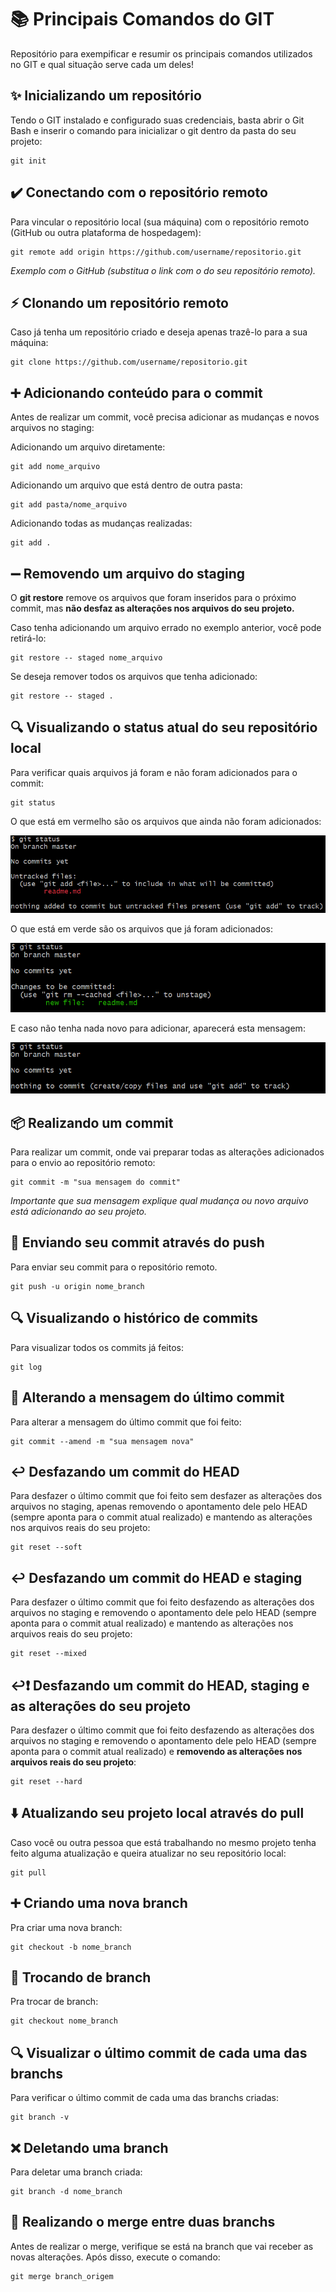 # 📚 Principais Comandos do GIT
Repositório para exempificar e resumir os principais comandos utilizados no GIT e qual situação serve cada um deles!

## ✨ Inicializando um repositório

Tendo o GIT instalado e configurado suas credenciais, basta abrir o Git Bash e inserir o comando para inicializar o git dentro da pasta do seu projeto:

```
git init
```

## ✔️ Conectando com o repositório remoto

Para vincular o repositório local (sua máquina) com o repositório remoto (GitHub ou outra plataforma de hospedagem):

```
git remote add origin https://github.com/username/repositorio.git
```
<i> Exemplo com o GitHub (substitua o link com o do seu repositório remoto).</i>

## ⚡ Clonando um repositório remoto

Caso já tenha um repositório criado e deseja apenas trazê-lo para a sua máquina:

```
git clone https://github.com/username/repositorio.git
```

## ➕ Adicionando conteúdo para o commit

Antes de realizar um commit, você precisa adicionar as mudanças e novos arquivos no staging:

Adicionando um arquivo diretamente:

```
git add nome_arquivo
```
Adicionando um arquivo que está dentro de outra pasta:
```
git add pasta/nome_arquivo
```
Adicionando todas as mudanças realizadas:
```
git add .
```

## ➖ Removendo um arquivo do staging

O <b>git restore</b> remove os arquivos que foram inseridos para o próximo commit, mas <b>não desfaz as alterações nos arquivos do seu projeto.</b>

Caso tenha adicionando um arquivo errado no exemplo anterior, você pode retirá-lo:
```
git restore -- staged nome_arquivo
```
Se deseja remover todos os arquivos que tenha adicionado:
```
git restore -- staged .
```

## 🔍 Visualizando o status atual do seu repositório local

Para verificar quais arquivos já foram e não foram adicionados para o commit:
```
git status
```

O que está em vermelho são os arquivos que ainda não foram adicionados:

![exemplo_git_vermelho](image-6.png)

O que está em verde são os arquivos que já foram adicionados:

![exemplo_git_verde](image-5.png)

E caso não tenha nada novo para adicionar, aparecerá esta mensagem:

![exemplo_git_nada](image-8.png)

## 📦 Realizando um commit

Para realizar um commit, onde vai preparar todas as alterações adicionados para o envio ao repositório remoto:

```
git commit -m "sua mensagem do commit"
```
<i>Importante que sua mensagem explique qual mudança ou novo arquivo está adicionando ao seu projeto.</i>

## 🚀 Enviando seu commit através do push

Para enviar seu commit para o repositório remoto.

```
git push -u origin nome_branch
```
## 🔍 Visualizando o histórico de commits
Para visualizar todos os commits já feitos:

```
git log
```
## 📝 Alterando a mensagem do último commit
Para alterar a mensagem do último commit que foi feito:

```
git commit --amend -m "sua mensagem nova"
```
## ↩️ Desfazando um commit do HEAD
Para desfazer o último commit que foi feito sem desfazer as alterações dos arquivos no staging, apenas removendo o apontamento dele pelo HEAD (sempre aponta para o commit atual realizado) e mantendo as alterações nos arquivos reais do seu projeto:

```
git reset --soft
```

## ↩️ Desfazando um commit do HEAD e staging
Para desfazer o último commit que foi feito desfazendo as alterações dos arquivos no staging e removendo o apontamento dele pelo HEAD (sempre aponta para o commit atual realizado) e mantendo as alterações nos arquivos reais do seu projeto:

```
git reset --mixed
```
## ↩️❗ Desfazando um commit do HEAD, staging e as alterações do seu projeto
Para desfazer o último commit que foi feito desfazendo as alterações dos arquivos no staging e removendo o apontamento dele pelo HEAD (sempre aponta para o commit atual realizado) e <b>removendo as alterações nos arquivos reais do seu projeto</b>:

```
git reset --hard
```

## ⬇️ Atualizando seu projeto local através do pull
Caso você ou outra pessoa que está trabalhando no mesmo projeto tenha feito alguma atualização e queira atualizar no seu repositório local:
```
git pull
```
## ➕ Criando uma nova branch

Pra criar uma nova branch:
```
git checkout -b nome_branch
```
## 🔨 Trocando de branch

Pra trocar de branch:
```
git checkout nome_branch
```
## 🔍 Visualizar o último commit de cada uma das branchs

Para verificar o último commit de cada uma das branchs criadas:

```
git branch -v
```

## ❌ Deletando uma branch

Para deletar uma branch criada:

```
git branch -d nome_branch
```

## 🔀 Realizando o merge entre duas branchs

Antes de realizar o merge, verifique se está na branch que vai receber as novas alterações. Após disso, execute o comando:
```
git merge branch_origem
```